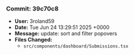 ### Commit: **39c70c8**
- **User:** 3roland59
- **Date:** Tue Jun 24 13:29:51 2025 +0000
- **Message:** update: sort and filter popovers
- **Files Changed:**
  - `src/components/dashboard/Submissions.tsx`

